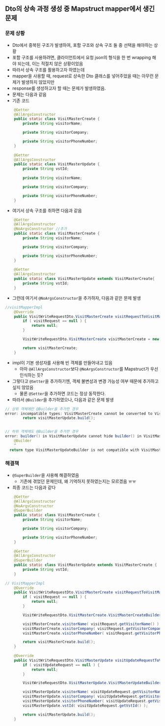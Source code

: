 ## Dto의 상속 과정 생성 중 Mapstruct mapper에서 생긴 문제
### 문제 상황
- Dto에서 중복된 구조가 발생하여, 포함 구조와 상속 구조 둘 중 선택을 해야하는 상황
- 포함 구조를 사용하려면, 클라이언트에서 요청 json의 형식을 한 번 wrapping 해야 되는데, 이는 적절치 않은 상황이었음
- 따라서 상속 구조를 활용하고자 하였는데
- mapper을 사용할 때, request로 상속한 Dto 클래스를 넣어주었을 때는 아무런 문제가 발생하지 않았지만
- response를 생성하고자 할 때는 문제가 발생하였음.
- 문제는 다음과 같음
- 기존 코드

```java
    @Getter
    @AllArgsConstructor
    public static class VisitMasterCreate {
        private String visitorName;

        private String visitorCompany;

        private String visitorPhoneNumber;
    }
    
    @Getter
    @AllArgsConstructor
    public static class VisitMasterUpdate {
        private String vstId;
        
        private String visitorName;

        private String visitorCompany;

        private String visitorPhoneNumber;
    }
```

- 여기서 상속 구조를 취하면 다음과 같음

```java
    @Getter
    @AllArgsConstructor
    @NoArgsConstructor //추가
    public static class VisitMasterCreate {
        private String visitorName;

        private String visitorCompany;

        private String visitorPhoneNumber;
    }
    
    @Getter
    @AllArgsConstructor
    public static class VisitMasterUpdate extends VisitMasterCreate{
        private String vstId;
    }
```

- 그런데 여기서 `@NoArgsConstructor`을 추가하자, 다음과 같은 문제 발생

```java
//visitMapperImpl
    @Override
    public VisitWriteRequestDto.VisitMasterCreate visitRequestToVisitMasterCreate(VisitRequestDto.VisitRequest visitRequest) {
        if ( visitRequest == null ) {
            return null;
        }

        VisitWriteRequestDto.VisitMasterCreate visitMasterCreate = new VisitWriteRequestDto.VisitMasterCreate();

        return visitMasterCreate;
    }
```
- impl이 기본 생성자를 사용해 빈 객체를 만들어내고 있음
    - 아마 `@AllArgsConstructor`보다 `@NoArgsConstructor`를 Mapstruct가 우선 인식하는 듯?
- 그렇다고 `@Setter`을 추가하기엔, 객체 불변성과 변경 가능성 여부 때문에 추가하고 싶지 않았음
    - 물론 `@Setter`을 추가하면 코드는 정상 동작한다.
- 따라서 `@Builder`을 추가하였으나, 다음과 같은 문제 발생

```java
// 상위 객체에만 @Builder을 추가한 경우
error: incompatible types: VisitMasterCreate cannot be converted to VisitMasterUpdate
        return visitMasterUpdate.build();
                                      ^

// 하위 객체에도 @Builder을 추가한 경우
error: builder() in VisitMasterUpdate cannot hide builder() in VisitMasterCreate
    @Builder
    ^
  return type VisitMasterUpdateBuilder is not compatible with VisitMasterCreateBuilder                                      
```

### 해결책
- `@SuperBuilder`을 사용해 해결하였음
    - 기존에 겪었던 문제인데, 왜 기억하지 못하였는지는 모르겠음 ㅠㅠ
- 최종 코드는 다음과 같다
```java
    @Getter
    @AllArgsConstructor
    @NoArgsConstructor
    @SuperBuilder
    public static class VisitMasterCreate {
        private String visitorName;

        private String visitorCompany;

        private String visitorPhoneNumber;
    }
    
    @Getter
    @AllArgsConstructor
    @SuperBuilder
    public static class VisitMasterUpdate extends VisitMasterCreate {
        private String vstId;
    }
    
// VisitMapperImpl
    @Override
    public VisitWriteRequestDto.VisitMasterCreate visitRequestToVisitMasterCreate(VisitRequestDto.VisitRequest visitRequest) {
        if ( visitRequest == null ) {
            return null;
        }

        VisitWriteRequestDto.VisitMasterCreate.VisitMasterCreateBuilder<?, ?> visitMasterCreate = VisitWriteRequestDto.VisitMasterCreate.builder();

        visitMasterCreate.visitorName( visitRequest.getVisitorName() );
        visitMasterCreate.visitorCompany( visitRequest.getVisitorCompany() );
        visitMasterCreate.visitorPhoneNumber( visitRequest.getVisitorPhoneNumber() );

        return visitMasterCreate.build();
    }
    
    @Override
    public VisitWriteRequestDto.VisitMasterUpdate visitUpdateRequestToVisitMasterUpdate(VisitRequestDto.VisitUpdateRequest visitUpdateRequest) {
        if ( visitUpdateRequest == null ) {
            return null;
        }

        VisitWriteRequestDto.VisitMasterUpdate.VisitMasterUpdateBuilder<?, ?> visitMasterUpdate = VisitWriteRequestDto.VisitMasterUpdate.builder();

        visitMasterUpdate.visitorName( visitUpdateRequest.getVisitorName() );
        visitMasterUpdate.visitorCompany( visitUpdateRequest.getVisitorCompany() );
        visitMasterUpdate.visitorPhoneNumber( visitUpdateRequest.getVisitorPhoneNumber() );
        visitMasterUpdate.vstId( visitUpdateRequest.getVstId() );

        return visitMasterUpdate.build();
    }
```